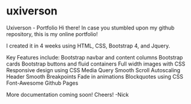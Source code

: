 # uxiverson
Uxiverson - Portfolio
Hi there! In case you stumbled upon my github repository, this is my online portfolio!

I created it in 4 weeks using HTML, CSS, Bootstrap 4, and Jquery. 

Key Features include:
 Bootstrap navbar and content columns
 Bootstrap cards
 Bootstrap buttons and fluid containers
 Full width images with CSS
 Responsive design using CSS Media Query
 Smooth Scroll
 Autoscaling Header
 Smooth Breakpoints
 Fade in animations
 Blockquotes using CSS
 Font-Awesome
 Github Pages
 
More documentation coming soon!
Cheers!
-Nick
